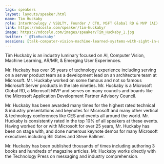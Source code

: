 ```yaml
---
tags: speakers
layout: layouts/speaker.html
name: Tim Huckaby
role: InterKnowlogy / VSBLTY, Founder / CTO, MSFT Global RD & MVP (AI)
link: https://ndcoslo.com/speaker/tim-huckaby/
image: https://ndcoslo.com/images/speaker/Tim_Huckaby_1.jpg
twitter: ' @TimHuckaby'
sessions: [talk-computer-vision-machine-learned-systems-with-sight-in-action,talk-the-ethical-dilemma-of-ai-save-the-world-or-forsake-it]
---
```

Tim Huckaby is an industry luminary focused on AI, Computer Vision, Machine Learning, AR/MR, & Emerging User Experiences.

Mr. Huckaby has over 35 years of technology experience including serving on a server product team as a development lead on an architecture team at Microsoft. Mr. Huckaby worked on some famous and not so famous Microsoft Server products in the late nineties. Mr. Huckaby is a Microsoft Global RD, a Microsoft MVP and serves on many councils and boards like the Microsoft Application Development Partner Advisory Council.

Mr. Huckaby has been awarded many times for the highest rated technical & industry presentations and keynotes for Microsoft and many other vertical & technology conferences like CES and events all around the world. Mr. Huckaby is consistently rated in the top 10% of all speakers at these events. Having worked for or with Microsoft for over 25 years, Mr. Huckaby has been on stage with, and done numerous keynote demos for many Microsoft executives including Bill Gates and Steve Ballmer.

Mr. Huckaby has been published thousands of times including authoring 3 books and hundreds of magazine articles. Mr. Huckaby works directly with the Technology Press on messaging and industry comprehension.